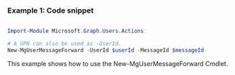 ### Example 1: Code snippet

```powershell

Import-Module Microsoft.Graph.Users.Actions

# A UPN can also be used as -UserId.
New-MgUserMessageForward -UserId $userId -MessageId $messageId

```
This example shows how to use the New-MgUserMessageForward Cmdlet.

